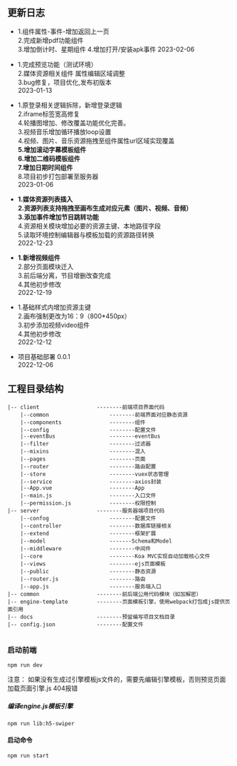 ## 更新日志  

*  1.组件属性-事件-增加返回上一页  
   2.完成新增pdf功能组件  
   3.增加倒计时、星期组件
   4.增加打开/安装apk事件
   2023-02-06
     
*  1.完成预览功能（测试环境）  
   2.媒体资源相关组件 属性编辑区域调整   
   3.bug修复，项目优化,发布初版本   
   2023-01-13   

*  1.原登录相关逻辑拆除，新增登录逻辑  
   2.iframe标签宽高修复  
   4.轮播图增加、修改覆盖功能优化完善。  
   3.视频音乐增加循环播放loop设置  
   4.视频、图片、音乐资源拖拽至组件属性url区域实现覆盖  
   **5.增加滚动字幕模板组件**  
   **6.增加二维码模板组件**  
   **7.增加日期时间组件**  
   8.项目初步打包部署至服务器  
   2023-01-06  

*  **1.媒体资源列表插入**  
   **2.资源列表支持拖拽至画布生成对应元素（图片、视频、音频）**  
   **3.添加事件增加节目跳转功能**   
   4.资源相关模块增加必要的资源主键、本地路径字段  
   5.读取环境控制编辑器与模板加载的资源路径转换  
  2022-12-23 

*  **1.新增视频组件**  
   2.部分页面模块迁入  
   3.前后端分离，节目增删改查完成  
   4.其他初步修改   
  2022-12-19

*  1.基础样式内增加资源主键  
   2.画布强制更改为16：9（800*450px）  
   3.初步添加视频video组件  
   4.其他初步修改  
  2022-12-12
  
* 项目基础部署 0.0.1  
  2022-12-06 



## 工程目录结构

```
|-- client					--------前端项目界面代码
    |--common					--------前端界面对应静态资源
    |--components				--------组件
    |--config					--------配置文件
    |--eventBus					--------eventBus
    |--filter					--------过滤器
    |--mixins					--------混入
    |--pages					--------页面
    |--router					--------路由配置
    |--store					--------vuex状态管理
    |--service					--------axios封装
    |--App.vue					--------App
    |--main.js					--------入口文件
    |--permission.js			--------权限控制
|-- server					--------服务器端项目代码
    |--confog					--------配置文件
    |--controller				--------数据库链接相关
    |--extend					--------框架扩展
    |--model					-------Schema和Model
    |--middleware				--------中间件
    |--core						--------Koa MVC实现自动加载核心文件
    |--views					--------ejs页面模板
    |--public					--------静态资源
    |--router.js				--------路由
    |--app.js					--------服务端入口
|-- common					--------前后端公用代码模块（如加解密）
|-- engine-template			--------页面模板引擎，使用webpack打包成js提供页面引用
|-- docs					--------预留编写项目文档目录
|-- config.json				--------配置文件
```
  
```

```

### 启动前端
```
npm run dev
```

注意：
如果没有生成过引擎模板js文件的，需要先编辑引擎模板，否则预览页面加载页面引擎.js 404报错
##### 编译engine.js模板引擎
```
npm run lib:h5-swiper
```

#### 启动命令
```
npm run start
```